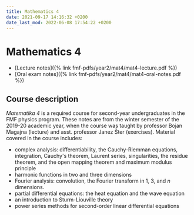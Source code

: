 ```yaml
---
title: Mathematics 4
date: 2021-09-17 14:16:32 +0200
date_last_mod: 2022-06-08 17:54:22 +0200
---
```

# Mathematics 4

- [Lecture notes]({% link fmf-pdfs/year2/mat4/mat4-lecture.pdf %})
- [Oral exam notes]({% link fmf-pdfs/year2/mat4/mat4-oral-notes.pdf %})

## Course description
*Matematika 4* is a required course for second-year undergraduates in the FMF physics program. These notes are from the winter semester of the 2019-20 academic year, when the course was taught by professor Bojan Magajna (lecture) and asst. professor Janez Šter (exercises). Material covered in the course includes:
- complex analysis: differentiability, the Cauchy-Riemman equations, integration, Cauchy's theorem, Laurent series, singularities, the residue theorem, and the open mapping theorem and maximum modulus principle
- harmonic functions in two and three dimensions
- Fourier analysis: convolution, the Fourier transform in 1, 3, and *n* dimensions.
- partial differential equations: the heat equation and the wave equation
- an introduction to Sturm-Liouville theory
- power series methods for second-order linear differential equations
